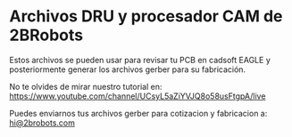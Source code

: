 # Archivos DRU y procesador CAM de 2BRobots
Estos archivos se pueden usar para revisar tu PCB en cadsoft EAGLE y posteriormente generar los archivos gerber para su fabricación.

No te olvides de mirar nuestro tutorial en:
https://www.youtube.com/channel/UCsyL5aZiYVJQ8o58usFtgpA/live

Puedes enviarnos tus archivos gerber para cotizacion y fabricacion a: hi@2brobots.com 
